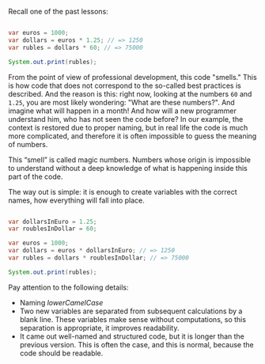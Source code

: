 
Recall one of the past lessons:

```java

var euros = 1000;
var dollars = euros * 1.25; // => 1250
var rubles = dollars * 60; // => 75000

System.out.print(rubles);
```

From the point of view of professional development, this code "smells." This is how code that does not correspond to the so-called best practices is described. And the reason is this: right now, looking at the numbers `60` and `1.25`, you are most likely wondering: "What are these numbers?". And imagine what will happen in a month! And how will a new programmer understand him, who has not seen the code before? In our example, the context is restored due to proper naming, but in real life the code is much more complicated, and therefore it is often impossible to guess the meaning of numbers.

This “smell” is called magic numbers. Numbers whose origin is impossible to understand without a deep knowledge of what is happening inside this part of the code.

The way out is simple: it is enough to create variables with the correct names, how everything will fall into place.

```java

var dollarsInEuro = 1.25;
var roublesInDollar = 60;

var euros = 1000;
var dollars = euros * dollarsInEuro; // => 1250
var rubles = dollars * roublesInDollar; // => 75000

System.out.print(rubles);
```

Pay attention to the following details:

* Naming _lowerCamelCase_
* Two new variables are separated from subsequent calculations by a blank line. These variables make sense without computations, so this separation is appropriate, it improves readability.
* It came out well-named and structured code, but it is longer than the previous version. This is often the case, and this is normal, because the code should be readable.
